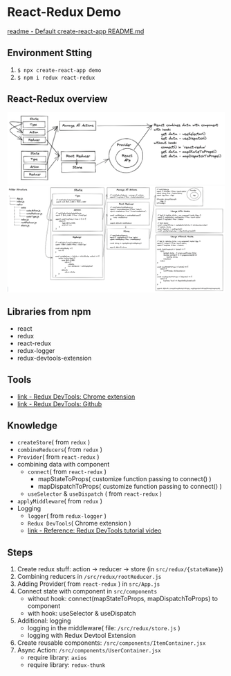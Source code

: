 # React-Redux Demo

[readme - Default create-react-app README.md](./create-react-app-readme.md)

## Environment Stting

1. `$ npx create-react-app demo`
2. `$ npm i redux react-redux`

## React-Redux overview
![React-Redux overview](../assets/react-redux-overview.png)
![React-Redux overview with code](../assets/react-redux-overview-with-code.png)

## Libraries from npm

- react
- redux
- react-redux
- redux-logger
- redux-devtools-extension

## Tools

- [link - Redux DevTools: Chrome extension](https://chrome.google.com/webstore/detail/redux-devtools/lmhkpmbekcpmknklioeibfkpmmfibljd?hl=en)
- [link - Redux DevTools: Github](https://github.com/zalmoxisus/redux-devtools-extension)

## Knowledge

- `createStore`( from `redux` )
- `combineReducers`( from `redux` )
- `Provider`( from `react-redux` )
- combining data with component
    - `connect`( from `react-redux` )
        - mapStateToProps( customize function passing to connect() )
        - mapDispatchToProps( customize function passing to connect() )
    - `useSelector` & `useDispatch` ( from `react-redux` )
- `applyMiddleware`( from `redux` )
- Logging
    - `logger`( from `redux-logger` )
    - `Redux DevTools`( Chrome extension )
    - [link - Reference: Redux DevTools tutorial video](https://youtu.be/IlM7497j6LY)

## Steps

1. Create redux stuff: action -> reducer -> store (in `src/redux/{stateName}`)
2. Combining reducers in `/src/redux/rootReducer.js`
2. Adding Provider( from `react-redux` ) in `src/App.js` 
3. Connect state with component in `src/components`
    - without hook: connect(mapStateToProps, mapDispatchToProps) to component
    - with hook: useSelector & useDispatch
4. Additional: logging
    - logging in the middleware( file: `/src/redux/store.js` )
    - logging with Redux Devtool Extension
5. Create reusable components: `/src/components/ItemContainer.jsx`
6. Async Action: `/src/components/UserContainer.jsx`
    - require library: `axios`
    - require library: `redux-thunk`
